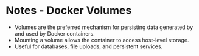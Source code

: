 # Notes - Docker Volumes

- Volumes are the preferred mechanism for persisting data generated by and used by Docker containers.
- Mounting a volume allows the container to access host-level storage.
- Useful for databases, file uploads, and persistent services.
